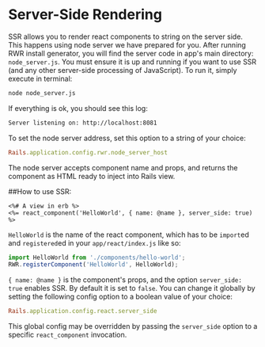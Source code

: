 Server-Side Rendering
=======

SSR allows you to render react components to string on the server side. This happens using node server we have prepared for you. After running RWR install generator, you will find the server code in app's main directory: `node_server.js`. You must ensure it is up and running if you want to use SSR (and any other server-side processing of JavaScript). To run it, simply execute in terminal:
```bash
node node_server.js
```
If everything is ok, you should see this log:
```bash
Server listening on: http://localhost:8081
```
To set the node server address, set this option to a string of your choice:
```ruby
Rails.application.config.rwr.node_server_host
```
The node server accepts component name and props, and returns the component as HTML ready to inject into Rails view.

##How to use SSR:
```erb
<%# A view in erb %>
<%= react_component('HelloWorld', { name: @name }, server_side: true) %>
```
`HelloWorld` is the name of the react component, which has to be `import`ed and `registered`ed in your `app/react/index.js` like so:
```js
import HelloWorld from './components/hello-world';
RWR.registerComponent('HelloWorld', HelloWorld);
```
`{ name: @name }` is the component's props, and the option `server_side: true` enables SSR. By default it is set to `false`. You can change it globally by setting the following config option to a boolean value of your choice:
```ruby
Rails.application.config.react.server_side
```
This global config may be overridden by passing the `server_side` option to a specific `react_component` invocation.

